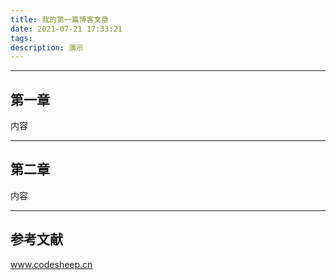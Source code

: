 ```yaml
---
title: 我的第一篇博客文章
date: 2021-07-21 17:33:21
tags:
description: 演示
---
```


---

## 第一章

内容

---

## 第二章

内容

---

## 参考文献

www.codesheep.cn





